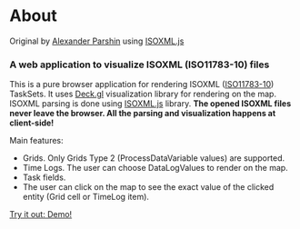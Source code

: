 # About

Original by [Alexander Parshin](https://github.com/aparshin/isoxml-visualization) using [ISOXML.js](https://github.com/dev4Agriculture/isoxml-js)

### A web application to visualize ISOXML (ISO11783-10) files

This is a pure browser application for rendering ISOXML ([ISO11783-10](https://www.iso.org/standard/61581.html)) TaskSets. It uses [Deck.gl](https://deck.gl/) visualization library for rendering on the map. ISOXML parsing is done using [ISOXML.js](https://github.com/dev4Agriculture/isoxml-js) library. **The opened ISOXML files never leave the browser. All the parsing and visualization happens at client-side!**

Main features:
  * Grids. Only Grids Type 2 (ProcessDataVariable values) are supported.
  * Time Logs. The user can choose DataLogValues to render on the map.
  * Task fields.
  * The user can click on the map to see the exact value of the clicked entity (Grid cell or TimeLog item).

[Try it out: Demo!](https://d3emrh4jlarcc4.cloudfront.net/index.html)